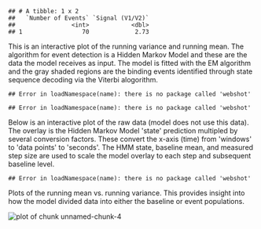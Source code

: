 

```
## # A tibble: 1 x 2
##   `Number of Events` `Signal (V1/V2)`
##                <int>            <dbl>
## 1                 70             2.73
```

This is an interactive plot of the running variance and running mean.
The algorithm for event detection is a Hidden Markov Model and these are the data the model receives as input. The model is fitted with the EM algorithm and the
gray shaded regions are the binding events identified through state sequence decoding via the Viterbi alogorithm.



```
## Error in loadNamespace(name): there is no package called 'webshot'
```

```
## Error in loadNamespace(name): there is no package called 'webshot'
```




Below is an interactive plot of the raw data (model does not use this data).
The overlay is the Hidden Markov Model 'state' prediction multipled by several conversion factors.
These convert the x-axis (time) from 'windows' to 'data points' to 'seconds'.
The HMM state, baseline mean, and measured step size are used to scale the model overlay to each step and subsequent baseline level.


```
## Error in loadNamespace(name): there is no package called 'webshot'
```



Plots of the running mean vs. running variance.
This provides insight into how the model divided data into either the baseline or event populations.

![plot of chunk unnamed-chunk-4](figure/unnamed-chunk-4-1.png)

